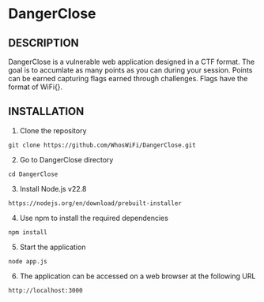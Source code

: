 # DangerClose

## DESCRIPTION

DangerClose is a vulnerable web application designed in a CTF format. The goal is to accumlate as many points as you can during your session. Points can be earned capturing flags earned through challenges. Flags have the format of WiFi{}.

## INSTALLATION

1. Clone the repository
```
git clone https://github.com/WhosWiFi/DangerClose.git
```
2. Go to DangerClose directory
```
cd DangerClose
```
3. Install Node.js v22.8
```
https://nodejs.org/en/download/prebuilt-installer
```
4. Use npm to install the required dependencies
```
npm install
```
5. Start the application
```
node app.js
```
6. The application can be accessed on a web browser at the following URL
```
http://localhost:3000
```
